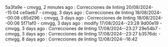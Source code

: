 5a3fa9e - cmvgg, 2 minutes ago : Correcciones de linting 20/08/2024--15:04
ce0aeb7 - cmvgg, 3 days ago : Correcciones de linting 18/08/2024--00:08
c85d296 - cmvgg, 3 days ago : Correcciones de linting 18/08/2024--00:06
5f71af0 - cmvgg, 3 days ago : modify 17/08/2024--23:28
9d00e19 - cmvgg, 3 days ago : Correcciones de linting 17/08/2024--23:27
29e54b7 - cmvgg, 3 days ago : Correcciones de linting 17/08/2024--23:27
b3576dc - cmvgg, 8 days ago : Correcciones de linting 12/08/2024--16:42